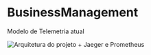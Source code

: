 # BusinessManagement


Modelo de Telemetria atual

![Arquitetura do projeto + Jaeger e Prometheus](https://github.com/ramonzaccaron/BusinessManagement/assets/6215756/fe531a54-f4c5-44a1-b093-ba8d63f29d9b)
